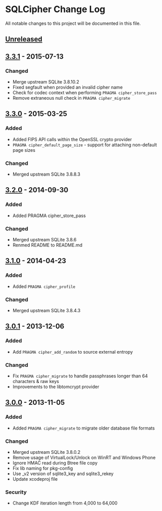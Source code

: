 # SQLCipher Change Log
All notable changes to this project will be documented in this file.

## [Unreleased][unreleased]

## [3.3.1] - 2015-07-13
### Changed
- Merge upstream SQLite 3.8.10.2
- Fixed segfault when provided an invalid cipher name
- Check for codec context when performing `PRAGMA cipher_store_pass`
- Remove extraneous null check in `PRAGMA cipher_migrate`

## [3.3.0] - 2015-03-25
### Added
- Added FIPS API calls within the OpenSSL crypto provider
- `PRAGMA cipher_default_page_size` - support for attaching non-default page sizes

### Changed
- Merged upstream SQLite 3.8.8.3

## [3.2.0] - 2014-09-30
### Added
- Added PRAGMA cipher_store_pass

### Changed
- Merged upstream SQLite 3.8.6
- Renmed README to README.md

## [3.1.0] - 2014-04-23
### Added
- Added `PRAGMA cipher_profile`

### Changed
- Merged upstream SQLite 3.8.4.3

## [3.0.1] - 2013-12-06
### Added
- Add `PRAGMA cipher_add_random` to source external entropy

### Changed
- Fix `PRAGMA cipher_migrate` to handle passphrases longer than 64 characters & raw keys
- Improvements to the libtomcrypt provider

## [3.0.0] - 2013-11-05
### Added
- Added `PRAGMA cipher_migrate` to migrate older database file formats

### Changed
- Merged upstream SQLite 3.8.0.2
- Remove usage of VirtualLock/Unlock on WinRT and Windows Phone
- Ignore HMAC read during Btree file copy
- Fix lib naming for pkg-config
- Use _v2 version of sqlite3_key and sqlite3_rekey
- Update xcodeproj file

### Security
- Change KDF iteration length from 4,000 to 64,000

[unreleased]: https://github.com/sqlcipher/sqlcipher/compare/v3.3.1...prerelease
[3.3.1]: https://github.com/sqlcipher/sqlcipher/compare/v3.3.0...v3.3.1
[3.3.0]: https://github.com/sqlcipher/sqlcipher/compare/v3.2.0...v3.3.0
[3.2.0]: https://github.com/sqlcipher/sqlcipher/compare/v3.1.0...v3.2.0
[3.1.0]: https://github.com/sqlcipher/sqlcipher/compare/v3.0.1...v3.1.0
[3.0.1]: https://github.com/sqlcipher/sqlcipher/compare/v3.0.0...v3.0.1
[3.0.0]: https://github.com/sqlcipher/sqlcipher/compare/v2.2.0...v3.0.0
[2.2.0]: https://github.com/sqlcipher/sqlcipher/compare/v2.1.1...v2.2.0
[2.1.1]: https://github.com/sqlcipher/sqlcipher/compare/v2.1.0...v2.1.1
[2.1.0]: https://github.com/sqlcipher/sqlcipher/compare/v2.0.6...v2.1.0
[2.0.6]: https://github.com/sqlcipher/sqlcipher/compare/v2.0.5...v2.0.6
[2.0.5]: https://github.com/sqlcipher/sqlcipher/compare/v2.0.3...v2.0.5
[2.0.3]: https://github.com/sqlcipher/sqlcipher/compare/v2.0.0...v2.0.3
[2.0.0]: https://github.com/sqlcipher/sqlcipher/compare/v1.1.10...v2.0.0
[1.1.10]: https://github.com/sqlcipher/sqlcipher/compare/v1.1.9...v1.1.10
[1.1.9]: https://github.com/sqlcipher/sqlcipher/compare/v1.1.8...v1.1.9
[1.1.8]: https://github.com/sqlcipher/sqlcipher/compare/v1.1.7...v1.1.8
[1.1.7]: https://github.com/sqlcipher/sqlcipher/compare/v1.1.6...v1.1.7
[1.1.6]: https://github.com/sqlcipher/sqlcipher/compare/v1.1.5...v1.1.6
[1.1.5]: https://github.com/sqlcipher/sqlcipher/compare/v1.1.4...v1.1.5
[1.1.4]: https://github.com/sqlcipher/sqlcipher/compare/v1.1.3...v1.1.4
[1.1.3]: https://github.com/sqlcipher/sqlcipher/compare/v1.1.2...v1.1.3
[1.1.2]: https://github.com/sqlcipher/sqlcipher/compare/v1.1.1...v1.1.1
[1.1.1]: https://github.com/sqlcipher/sqlcipher/compare/v1.1.0...v1.1.1
[1.1.0]: https://github.com/sqlcipher/sqlcipher/compare/617ed01...v1.1.0



